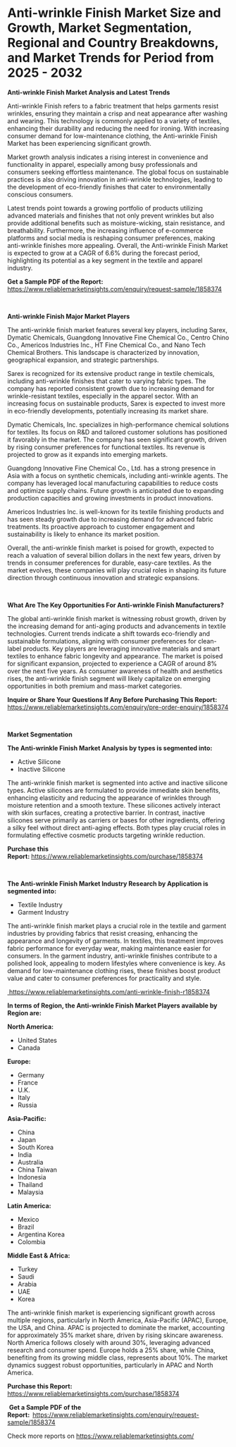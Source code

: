 <p><h1>Anti-wrinkle Finish Market Size and Growth, Market Segmentation, Regional and Country Breakdowns, and Market Trends for Period from 2025 -  2032</h1></p><p><strong>Anti-wrinkle Finish Market Analysis and Latest Trends</strong></p>
<p><p>Anti-wrinkle Finish refers to a fabric treatment that helps garments resist wrinkles, ensuring they maintain a crisp and neat appearance after washing and wearing. This technology is commonly applied to a variety of textiles, enhancing their durability and reducing the need for ironing. With increasing consumer demand for low-maintenance clothing, the Anti-wrinkle Finish Market has been experiencing significant growth.</p><p>Market growth analysis indicates a rising interest in convenience and functionality in apparel, especially among busy professionals and consumers seeking effortless maintenance. The global focus on sustainable practices is also driving innovation in anti-wrinkle technologies, leading to the development of eco-friendly finishes that cater to environmentally conscious consumers. </p><p>Latest trends point towards a growing portfolio of products utilizing advanced materials and finishes that not only prevent wrinkles but also provide additional benefits such as moisture-wicking, stain resistance, and breathability. Furthermore, the increasing influence of e-commerce platforms and social media is reshaping consumer preferences, making anti-wrinkle finishes more appealing. Overall, the Anti-wrinkle Finish Market is expected to grow at a CAGR of 6.6% during the forecast period, highlighting its potential as a key segment in the textile and apparel industry.</p></p>
<p><strong>Get a Sample PDF of the Report:&nbsp;</strong> <a href="https://www.reliablemarketinsights.com/enquiry/request-sample/1858374?utm_campaign=2888&utm_medium=2&utm_source=Github&utm_content=ia&utm_term=03042025&utm_id=anti-wrinkle-finish">https://www.reliablemarketinsights.com/enquiry/request-sample/1858374</a></p>
<p>&nbsp;</p>
<p><strong>Anti-wrinkle Finish Major Market Players</strong></p>
<p><p>The anti-wrinkle finish market features several key players, including Sarex, Dymatic Chemicals, Guangdong Innovative Fine Chemical Co., Centro Chino Co., Americos Industries Inc., HT Fine Chemical Co., and Nano Tech Chemical Brothers. This landscape is characterized by innovation, geographical expansion, and strategic partnerships.</p><p>Sarex is recognized for its extensive product range in textile chemicals, including anti-wrinkle finishes that cater to varying fabric types. The company has reported consistent growth due to increasing demand for wrinkle-resistant textiles, especially in the apparel sector. With an increasing focus on sustainable products, Sarex is expected to invest more in eco-friendly developments, potentially increasing its market share.</p><p>Dymatic Chemicals, Inc. specializes in high-performance chemical solutions for textiles. Its focus on R&D and tailored customer solutions has positioned it favorably in the market. The company has seen significant growth, driven by rising consumer preferences for functional textiles. Its revenue is projected to grow as it expands into emerging markets.</p><p>Guangdong Innovative Fine Chemical Co., Ltd. has a strong presence in Asia with a focus on synthetic chemicals, including anti-wrinkle agents. The company has leveraged local manufacturing capabilities to reduce costs and optimize supply chains. Future growth is anticipated due to expanding production capacities and growing investments in product innovations.</p><p>Americos Industries Inc. is well-known for its textile finishing products and has seen steady growth due to increasing demand for advanced fabric treatments. Its proactive approach to customer engagement and sustainability is likely to enhance its market position.</p><p>Overall, the anti-wrinkle finish market is poised for growth, expected to reach a valuation of several billion dollars in the next few years, driven by trends in consumer preferences for durable, easy-care textiles. As the market evolves, these companies will play crucial roles in shaping its future direction through continuous innovation and strategic expansions.</p></p>
<p>&nbsp;</p>
<p><strong>What Are The Key Opportunities For Anti-wrinkle Finish Manufacturers?</strong></p>
<p><p>The global anti-wrinkle finish market is witnessing robust growth, driven by the increasing demand for anti-aging products and advancements in textile technologies. Current trends indicate a shift towards eco-friendly and sustainable formulations, aligning with consumer preferences for clean-label products. Key players are leveraging innovative materials and smart textiles to enhance fabric longevity and appearance. The market is poised for significant expansion, projected to experience a CAGR of around 8% over the next five years. As consumer awareness of health and aesthetics rises, the anti-wrinkle finish segment will likely capitalize on emerging opportunities in both premium and mass-market categories.</p></p>
<p><strong>Inquire or Share Your Questions If Any Before Purchasing This Report:</strong> <a href="https://www.reliablemarketinsights.com/enquiry/pre-order-enquiry/1858374?utm_campaign=2888&utm_medium=2&utm_source=Github&utm_content=ia&utm_term=03042025&utm_id=anti-wrinkle-finish">https://www.reliablemarketinsights.com/enquiry/pre-order-enquiry/1858374</a></p>
<p>&nbsp;</p>
<p><strong>Market Segmentation</strong></p>
<p><strong>The Anti-wrinkle Finish Market Analysis by types is segmented into:</strong></p>
<p><ul><li>Active Silicone</li><li>Inactive Silicone</li></ul></p>
<p><p>The anti-wrinkle finish market is segmented into active and inactive silicone types. Active silicones are formulated to provide immediate skin benefits, enhancing elasticity and reducing the appearance of wrinkles through moisture retention and a smooth texture. These silicones actively interact with skin surfaces, creating a protective barrier. In contrast, inactive silicones serve primarily as carriers or bases for other ingredients, offering a silky feel without direct anti-aging effects. Both types play crucial roles in formulating effective cosmetic products targeting wrinkle reduction.</p></p>
<p><strong>Purchase this Report:&nbsp;</strong><a href="https://www.reliablemarketinsights.com/purchase/1858374?utm_campaign=2888&utm_medium=2&utm_source=Github&utm_content=ia&utm_term=03042025&utm_id=anti-wrinkle-finish">https://www.reliablemarketinsights.com/purchase/1858374</a></p>
<p>&nbsp;</p>
<p><strong>The Anti-wrinkle Finish Market Industry Research by Application is segmented into:</strong></p>
<p><ul><li>Textile Industry</li><li>Garment Industry</li></ul></p>
<p><p>The anti-wrinkle finish market plays a crucial role in the textile and garment industries by providing fabrics that resist creasing, enhancing the appearance and longevity of garments. In textiles, this treatment improves fabric performance for everyday wear, making maintenance easier for consumers. In the garment industry, anti-wrinkle finishes contribute to a polished look, appealing to modern lifestyles where convenience is key. As demand for low-maintenance clothing rises, these finishes boost product value and cater to consumer preferences for practicality and style.</p></p>
<p><a href="https://www.reliablemarketinsights.com/anti-wrinkle-finish-r1858374?utm_campaign=2888&utm_medium=2&utm_source=Github&utm_content=ia&utm_term=03042025&utm_id=anti-wrinkle-finish">&nbsp;https://www.reliablemarketinsights.com/anti-wrinkle-finish-r1858374</a></p>
<p><strong>In terms of Region, the Anti-wrinkle Finish Market Players available by Region are:</strong></p>
<p>
    <p> <strong> North America: </strong>
        <ul>
            <li>United States</li>
            <li>Canada</li>
        </ul>
        </p> 
    <p> <strong> Europe: </strong>
        <ul>
            <li>Germany</li>
            <li>France</li>
            <li>U.K.</li>
            <li>Italy</li>
            <li>Russia</li>
        </ul>
        </p> 
    <p> <strong> Asia-Pacific: </strong>
        <ul>
            <li>China</li>
            <li>Japan</li>
            <li>South Korea</li>
            <li>India</li>
            <li>Australia</li>
            <li>China Taiwan</li>
            <li>Indonesia</li>
            <li>Thailand</li>
            <li>Malaysia</li>
        </ul>
        </p> 
    <p> <strong> Latin America: </strong>
        <ul>
            <li>Mexico</li>
            <li>Brazil</li>
            <li>Argentina Korea</li>
            <li>Colombia</li>
        </ul>
        </p> 
    <p> <strong> Middle East & Africa: </strong>
        <ul>
            <li>Turkey</li>
            <li>Saudi</li>
            <li>Arabia</li>
            <li>UAE</li>
            <li>Korea</li>
        </ul>
    </p>
    </p>
<p><p>The anti-wrinkle finish market is experiencing significant growth across multiple regions, particularly in North America, Asia-Pacific (APAC), Europe, the USA, and China. APAC is projected to dominate the market, accounting for approximately 35% market share, driven by rising skincare awareness. North America follows closely with around 30%, leveraging advanced research and consumer spend. Europe holds a 25% share, while China, benefiting from its growing middle class, represents about 10%. The market dynamics suggest robust opportunities, particularly in APAC and North America.</p></p>
<p><strong>Purchase this Report: </strong><a href="https://www.reliablemarketinsights.com/purchase/1858374?utm_campaign=2888&utm_medium=2&utm_source=Github&utm_content=ia&utm_term=03042025&utm_id=anti-wrinkle-finish">https://www.reliablemarketinsights.com/purchase/1858374</a></p>
<p>&nbsp;<strong>Get a Sample PDF of the Report:&nbsp;&nbsp;</strong><a href="https://www.reliablemarketinsights.com/enquiry/request-sample/1858374?utm_campaign=2888&utm_medium=2&utm_source=Github&utm_content=ia&utm_term=03042025&utm_id=anti-wrinkle-finish">https://www.reliablemarketinsights.com/enquiry/request-sample/1858374</a></p>
<p><strong></strong></p>
<p>Check more reports on <a href="https://www.reliablemarketinsights.com/?utm_campaign=2888&utm_medium=2&utm_source=Github&utm_content=ia&utm_term=03042025&utm_id=anti-wrinkle-finish">https://www.reliablemarketinsights.com/</a></p>
